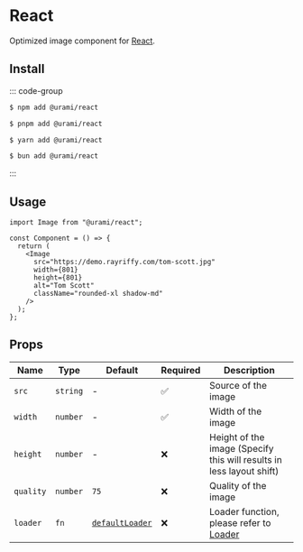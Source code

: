 # React

Optimized image component for [React](https://react.dev/).

## Install

::: code-group

```sh [npm]
$ npm add @urami/react
```

```sh [pnpm]
$ pnpm add @urami/react
```

```sh [yarn]
$ yarn add @urami/react
```

```sh [bun]
$ bun add @urami/react
```

:::

## Usage

```tsx
import Image from "@urami/react";

const Component = () => {
  return (
    <Image
      src="https://demo.rayriffy.com/tom-scott.jpg"
      width={801}
      height={801}
      alt="Tom Scott"
      className="rounded-xl shadow-md"
    />
  );
};
```

## Props

| Name      | Type     | Default                                                                                            | Required | Description                                                          |
| --------- | -------- | -------------------------------------------------------------------------------------------------- | -------- | -------------------------------------------------------------------- |
| `src`     | `string` | -                                                                                                  | ✅       | Source of the image                                                  |
| `width`   | `number` | -                                                                                                  | ✅       | Width of the image                                                   |
| `height`  | `number` | -                                                                                                  | ❌       | Height of the image (Specify this will results in less layout shift) |
| `quality` | `number` | `75`                                                                                               | ❌       | Quality of the image                                                 |
| `loader`  | `fn`     | [`defaultLoader`](https://github.com/rayriffy/urami/blob/main/packages/utils/src/defaultLoader.ts) | ❌       | Loader function, please refer to [Loader](/utilities/loader)         |
